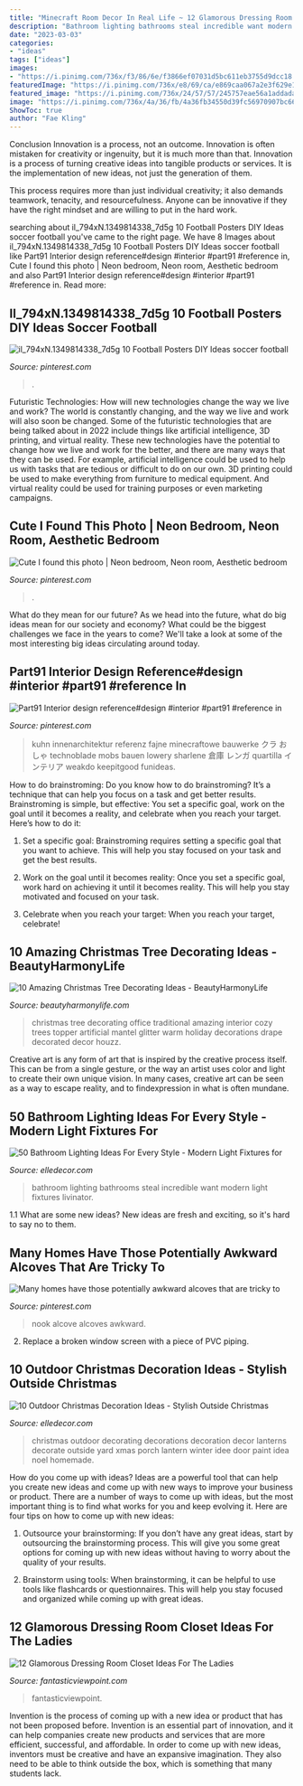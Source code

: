 ```yaml
---
title: "Minecraft Room Decor In Real Life ~ 12 Glamorous Dressing Room Closet Ideas For The Ladies"
description: "Bathroom lighting bathrooms steal incredible want modern light fixtures livinator"
date: "2023-03-03"
categories:
- "ideas"
tags: ["ideas"]
images:
- "https://i.pinimg.com/736x/f3/86/6e/f3866ef07031d5bc611eb3755d9dcc18.jpg"
featuredImage: "https://i.pinimg.com/736x/e8/69/ca/e869caa067a2e3f629e1cb49a026e944.jpg"
featured_image: "https://i.pinimg.com/736x/24/57/57/245757eae56a1addada6f0a6bb5775f6.jpg"
image: "https://i.pinimg.com/736x/4a/36/fb/4a36fb34550d39fc56970907bc66c989.jpg"
ShowToc: true
author: "Fae Kling"
---
```



Conclusion
Innovation is a process, not an outcome.
Innovation is often mistaken for creativity or ingenuity, but it is much more than that. Innovation is a process of turning creative ideas into tangible products or services. It is the implementation of new ideas, not just the generation of them.

This process requires more than just individual creativity; it also demands teamwork, tenacity, and resourcefulness. Anyone can be innovative if they have the right mindset and are willing to put in the hard work.

	

		
searching about il_794xN.1349814338_7d5g 10 Football Posters DIY Ideas soccer football you've came to the right page. We have 8 Images about il_794xN.1349814338_7d5g 10 Football Posters DIY Ideas soccer football like Part91 Interior design reference#design #interior #part91 #reference in, Cute I found this photo | Neon bedroom, Neon room, Aesthetic bedroom and also Part91 Interior design reference#design #interior #part91 #reference in. Read more:
		
    
## Il_794xN.1349814338_7d5g 10 Football Posters DIY Ideas Soccer Football

<img loading=lazy src="https://i.pinimg.com/736x/24/57/57/245757eae56a1addada6f0a6bb5775f6.jpg" onerror="this.onerror=null;this.src='https://tse3.mm.bing.net/th?id=OIP.VGmUTiPzqfBS13hkDS0SGwHaG1&amp;pid=15.1';" alt="il_794xN.1349814338_7d5g 10 Football Posters DIY Ideas soccer football">

_Source: pinterest.com_

>. 

	

Futuristic Technologies: How will new technologies change the way we live and work?
The world is constantly changing, and the way we live and work will also soon be changed. Some of the futuristic technologies that are being talked about in 2022 include things like artificial intelligence, 3D printing, and virtual reality. These new technologies have the potential to change how we live and work for the better, and there are many ways that they can be used. For example, artificial intelligence could be used to help us with tasks that are tedious or difficult to do on our own. 3D printing could be used to make everything from furniture to medical equipment. And virtual reality could be used for training purposes or even marketing campaigns.

    
## Cute I Found This Photo | Neon Bedroom, Neon Room, Aesthetic Bedroom

<img loading=lazy src="https://i.pinimg.com/736x/4a/36/fb/4a36fb34550d39fc56970907bc66c989.jpg" onerror="this.onerror=null;this.src='https://tse3.mm.bing.net/th?id=OIP.4Qf0AS4KCVI454ecwht9nwHaHa&amp;pid=15.1';" alt="Cute I found this photo | Neon bedroom, Neon room, Aesthetic bedroom">

_Source: pinterest.com_

>. 

	

What do they mean for our future?
As we head into the future, what do big ideas mean for our society and economy? What could be the biggest challenges we face in the years to come? We'll take a look at some of the most interesting big ideas circulating around today.

    
## Part91 Interior Design Reference#design #interior #part91 #reference In

<img loading=lazy src="https://i.pinimg.com/736x/e8/69/ca/e869caa067a2e3f629e1cb49a026e944.jpg" onerror="this.onerror=null;this.src='https://tse1.mm.bing.net/th?id=OIP.HCuU-rXOwMVM1-jdYprMEQHaNK&amp;pid=15.1';" alt="Part91 Interior design reference#design #interior #part91 #reference in">

_Source: pinterest.com_

>kuhn innenarchitektur referenz fajne minecraftowe bauwerke クラ おしゃ technoblade mobs bauen lowery sharlene 倉庫 レンガ quartilla インテリア weakdo keepitgood funideas. 

	

How to do brainstroming:
Do you know how to do brainstroming? It’s a technique that can help you focus on a task and get better results. Brainstroming is simple, but effective: You set a specific goal, work on the goal until it becomes a reality, and celebrate when you reach your target. Here’s how to do it: 
1. Set a specific goal: Brainstroming requires setting a specific goal that you want to achieve. This will help you stay focused on your task and get the best results. 

2. Work on the goal until it becomes reality: Once you set a specific goal, work hard on achieving it until it becomes reality. This will help you stay motivated and focused on your task. 

3. Celebrate when you reach your target: When you reach your target, celebrate!

    
## 10 Amazing Christmas Tree Decorating Ideas - BeautyHarmonyLife

<img loading=lazy src="http://beautyharmonylife.com/wp-content/uploads/2013/11/Tall-Christmas-Tree-Christmas-Mantels-Design-Leather-Sofa.jpg" onerror="this.onerror=null;this.src='https://tse1.mm.bing.net/th?id=OIP.QTHlwM_qpivBD0yBQ480YgHaLH&amp;pid=15.1';" alt="10 Amazing Christmas Tree Decorating Ideas - BeautyHarmonyLife">

_Source: beautyharmonylife.com_

>christmas tree decorating office traditional amazing interior cozy trees topper artificial mantel glitter warm holiday decorations drape decorated decor houzz. 

	

Creative art is any form of art that is inspired by the creative process itself. This can be from a single gesture, or the way an artist uses color and light to create their own unique vision. In many cases, creative art can be seen as a way to escape reality, and to findexpression in what is often mundane.

    
## 50 Bathroom Lighting Ideas For Every Style - Modern Light Fixtures For

<img loading=lazy src="http://edc.h-cdn.co/assets/15/38/edc100115greatideas03.jpg" onerror="this.onerror=null;this.src='https://tse4.mm.bing.net/th?id=OIP.WZrrpx_BYQpeuM4h58DBMwHaK8&amp;pid=15.1';" alt="50 Bathroom Lighting Ideas For Every Style - Modern Light Fixtures for">

_Source: elledecor.com_

>bathroom lighting bathrooms steal incredible want modern light fixtures livinator. 

	

1.1 What are some new ideas?
New ideas are fresh and exciting, so it's hard to say no to them.

    
## Many Homes Have Those Potentially Awkward Alcoves That Are Tricky To

<img loading=lazy src="https://i.pinimg.com/736x/f3/86/6e/f3866ef07031d5bc611eb3755d9dcc18.jpg" onerror="this.onerror=null;this.src='https://tse3.mm.bing.net/th?id=OIP.Q11l3V5GDOCUx_XRX4s-DQHaJ3&amp;pid=15.1';" alt="Many homes have those potentially awkward alcoves that are tricky to">

_Source: pinterest.com_

>nook alcove alcoves awkward. 

	

2. Replace a broken window screen with a piece of PVC piping.

    
## 10 Outdoor Christmas Decoration Ideas - Stylish Outside Christmas

<img loading=lazy src="http://edc.h-cdn.co/assets/16/40/outdoor-christmas-decor-lanterns.jpg" onerror="this.onerror=null;this.src='https://tse4.mm.bing.net/th?id=OIP.SmxNKfIBPv4sInfTsJ_R4wHaLH&amp;pid=15.1';" alt="10 Outdoor Christmas Decoration Ideas - Stylish Outside Christmas">

_Source: elledecor.com_

>christmas outdoor decorating decorations decoration decor lanterns decorate outside yard xmas porch lantern winter idee door paint idea noel homemade. 

	

How do you come up with ideas?
Ideas are a powerful tool that can help you create new ideas and come up with new ways to improve your business or product. There are a number of ways to come up with ideas, but the most important thing is to find what works for you and keep evolving it. Here are four tips on how to come up with new ideas:
1. Outsource your brainstorming: If you don’t have any great ideas, start by outsourcing the brainstorming process. This will give you some great options for coming up with new ideas without having to worry about the quality of your results.

2. Brainstorm using tools: When brainstorming, it can be helpful to use tools like flashcards or questionnaires. This will help you stay focused and organized while coming up with great ideas.


    
## 12 Glamorous Dressing Room Closet Ideas For The Ladies

<img loading=lazy src="http://www.fantasticviewpoint.com/wp-content/uploads/2016/07/FotorCreated1.jpg" onerror="this.onerror=null;this.src='https://tse4.mm.bing.net/th?id=OIP.Y8F1pjRFl6WKK9pzPEcYQwHaD9&amp;pid=15.1';" alt="12 Glamorous Dressing Room Closet Ideas For The Ladies">

_Source: fantasticviewpoint.com_

>fantasticviewpoint. 

	

Invention is the process of coming up with a new idea or product that has not been proposed before. Invention is an essential part of innovation, and it can help companies create new products and services that are more efficient, successful, and affordable. In order to come up with new ideas, inventors must be creative and have an expansive imagination. They also need to be able to think outside the box, which is something that many students lack.

